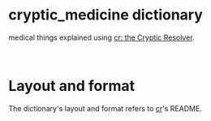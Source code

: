 # cryptic_medicine dictionary

medical things explained using [cr: the Cryptic Resolver](https://github.com/cryptic-resolver/cr).

<br>

# Layout and format

The dictionary's layout and format refers to [cr]'s README.

[cr]: https://github.com/cryptic-resolver/cr
